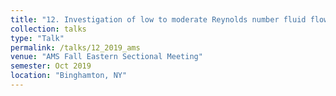 ```yaml
---
title: "12. Investigation of low to moderate Reynolds number fluid flows using the lattice hydrodynamics model"
collection: talks
type: "Talk"
permalink: /talks/12_2019_ams
venue: "AMS Fall Eastern Sectional Meeting"
semester: Oct 2019
location: "Binghamton, NY"
---
```

